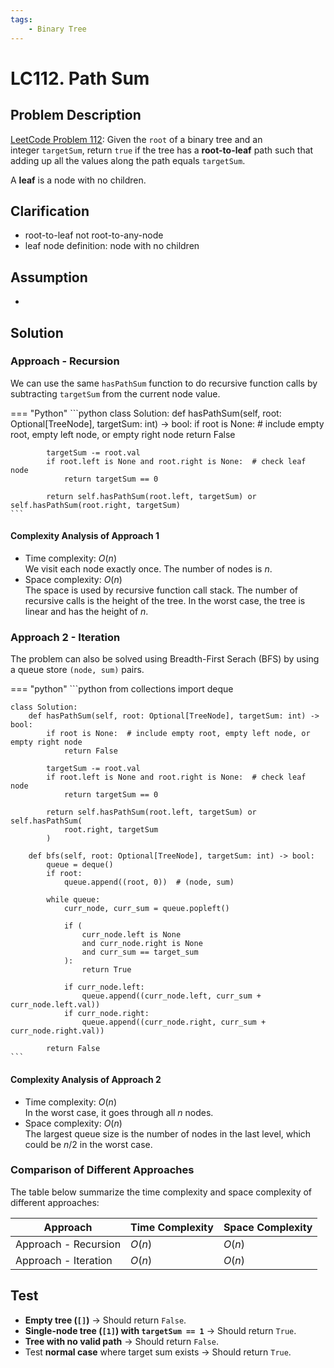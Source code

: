 ```yaml
---
tags:
    - Binary Tree
---
```


# LC112. Path Sum

## Problem Description

[LeetCode Problem 112](https://leetcode.com/problems/path-sum/): Given the `root` of a
binary tree and an integer `targetSum`, return `true` if the tree has a **root-to-leaf**
path such that adding up all the values along the path equals `targetSum`.

A **leaf** is a node with no children.

## Clarification

- root-to-leaf not root-to-any-node
- leaf node definition: node with no children

## Assumption

-

## Solution

### Approach - Recursion

We can use the same `hasPathSum` function to do recursive function calls by subtracting
`targetSum` from the current node value.

=== "Python"
    ```python
    class Solution:
        def hasPathSum(self, root: Optional[TreeNode], targetSum: int) -> bool:
            if root is None:  # include empty root, empty left node, or empty right node
                return False

            targetSum -= root.val
            if root.left is None and root.right is None:  # check leaf node
                return targetSum == 0

            return self.hasPathSum(root.left, targetSum) or self.hasPathSum(root.right, targetSum)
    ```

#### Complexity Analysis of Approach 1

- Time complexity: $O(n)$  
    We visit each node exactly once. The number of nodes is $n$.
- Space complexity: $O(n)$  
    The space is used by recursive function call stack. The number of recursive calls is
    the height of the tree. In the worst case, the tree is linear and has the height of $n$.

### Approach 2 - Iteration

The problem can also be solved using Breadth-First Serach (BFS) by using a queue store
`(node, sum)` pairs.

=== "python"
    ```python
    from collections import deque


    class Solution:
        def hasPathSum(self, root: Optional[TreeNode], targetSum: int) -> bool:
            if root is None:  # include empty root, empty left node, or empty right node
                return False

            targetSum -= root.val
            if root.left is None and root.right is None:  # check leaf node
                return targetSum == 0

            return self.hasPathSum(root.left, targetSum) or self.hasPathSum(
                root.right, targetSum
            )

        def bfs(self, root: Optional[TreeNode], targetSum: int) -> bool:
            queue = deque()
            if root:
                queue.append((root, 0))  # (node, sum)

            while queue:
                curr_node, curr_sum = queue.popleft()

                if (
                    curr_node.left is None
                    and curr_node.right is None
                    and curr_sum == target_sum
                ):
                    return True

                if curr_node.left:
                    queue.append((curr_node.left, curr_sum + curr_node.left.val))
                if curr_node.right:
                    queue.append((curr_node.right, curr_sum + curr_node.right.val))

            return False
    ```

#### Complexity Analysis of Approach 2

- Time complexity: $O(n)$  
    In the worst case, it goes through all $n$ nodes.
- Space complexity: $O(n)$  
    The largest queue size is the number of nodes in the last level, which could be
    $n / 2$ in the worst case.

### Comparison of Different Approaches

The table below summarize the time complexity and space complexity of different
approaches:

Approach   | Time Complexity | Space Complexity
-----------|-----------------|-----------------
Approach - Recursion | $O(n)$          | $O(n)$
Approach - Iteration | $O(n)$          | $O(n)$

## Test

- **Empty tree (`[]`)** → Should return `False`.
- **Single-node tree (`[1]`) with `targetSum == 1`** → Should return `True`.
- **Tree with no valid path** → Should return `False`.
- Test **normal case** where target sum exists → Should return `True`.
